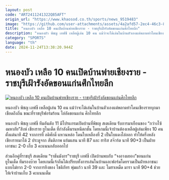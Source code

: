 ```yaml
---
layout: post
code: "ART2411241322Q85AFT"
origin_url: "https://www.khaosod.co.th/sports/news_9519483"
image: "https://github.com/user-attachments/assets/4a2afd57-2ec4-46c3-8271-35116a19602c"
title: "หนองบัว เหลือ 10 คนเปิดบ้านพ่ายเชียงราย - ราชบุรีเฝ้ารังอัดขอนแก่นศึกไทยลีก"
description: "หนองบัว พิชญ เอฟซี เหลือผู้เล่น 10 คน แม้ว่าจะได้เล่นในบ้านตัวเองแต่พลาดท่าโดนเชียงรายบุกมาเชือดถึงถิ่น ขณะที่ราชบุรีฟอร์มร้อน ไล่อัดขอนแก่น ศึกไทยลีก"
category: "SPORTS"
language: "th"
date: 2024-11-24T13:38:20.944Z
---
```


# หนองบัว เหลือ 10 คนเปิดบ้านพ่ายเชียงราย - ราชบุรีเฝ้ารังอัดขอนแก่นศึกไทยลีก

[![หนองบัว เหลือ 10 คนเปิดบ้านพ่ายเชียงราย - ราชบุรีเฝ้ารังอัดขอนแก่นศึกไทยลีก](https://www.khaosod.co.th/wpapp/uploads/2024/11/Nongbua-1.jpg "หนองบัว เหลือ 10 คนเปิดบ้านพ่ายเชียงราย - ราชบุรีเฝ้ารังอัดขอนแก่นศึกไทยลีก")](https://www.khaosod.co.th/wpapp/uploads/2024/11/Nongbua-1.jpg)

หนองบัว พิชญ เอฟซี เหลือผู้เล่น 10 คน แม้ว่าจะได้เล่นในบ้านตัวเองแต่พลาดท่าโดนเชียงรายบุกมาเชือดถึงถิ่น ขณะที่ราชบุรีฟอร์มร้อน ไล่อัดขอนแก่น ศึกไทยลีก

หนองบัว พิชญ เอฟซี ทีมอันดับ 11 มีโปรแกรมเปิดบ้านที่พิชญ สเตเดียม รับการมาเยือนของ “กว่างโซ้งมหาภัย”สิงห์ เชียงราย ยูไนเต็ด ที่กำลังดิ้นรนหนีตกชั้น โดยเกมนี้เจ้าบ้านต้องเหลือผู้เล่นเพียง 10 คนตั้งแต่นาที 42 จากการที่ อดิศักดิ์ แหวนหล่อ โดนใบเหลืองที่ 2 เป็นใบแดงไล่ออก ทำให้ครึ่งหลังเชียงรายมาได้ 2 ประตูจาก สันติภาพ แย้มแสน นาที 87 และ ฮาริส สจ๊วร์ต นาที 90+3 เป็นฝ่ายเอาชนะ 2-0 เก็บ 3 คะแนนกลับออกไป

ส่วนอีกคู่ที่ราชบุรี สเตเดียม “ราชันมังกร”ราชบุรี เอฟซี เปิดบ้านพบกับ “จงอางผยอง”ขอนแก่น ยูไนเต็ด ทีมรองบ๊วย โดยเกมนี้เจ้าถิ่นได้เปรียบทั้งการเล่นในบ้านและฟอร์มโดยรวมเป็นฝ่ายเอาชนะแบบไม่ยาก 2-0 จากการยิงของ โชติภัทร พุ่มแก้ว นาที 39 และ โมฮาเหม็ด มารา นาที 90+4 ช่วยให้เจ้าบ้านเก็บ 3 คะแนนเต็ม